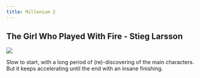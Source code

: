 ```yaml
---
title: Millenium 2
---
```


## The Girl Who Played With Fire - Stieg Larsson

<div class="h-70 md:h-96 rounded-2xl overflow-hidden my-6">
  <img
    class="object-cover w-full h-full"
    src="https://images-na.ssl-images-amazon.com/images/S/compressed.photo.goodreads.com/books/1622820633i/36220985.jpg"
    style="object-position: 0 30%"
  />
</div>

Slow to start, with a long period of (re)-discovering of the main characters.
But it keeps accelerating until the end with an insane finishing.
